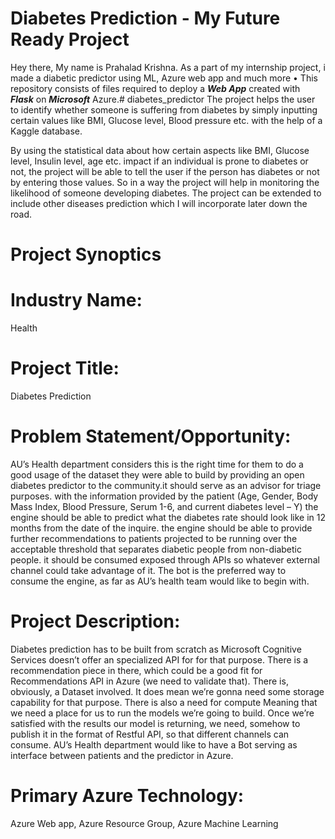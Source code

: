 # Diabetes Prediction - My Future Ready Project
Hey there, My name is Prahalad Krishna. As a part of my internship project, i made a diabetic predictor using ML, Azure web app and much more
• This repository consists of files required to deploy a ___Web App___ created with ___Flask___ on ___Microsoft___ Azure.# diabetes_predictor
The project helps the user to identify whether someone is suffering from diabetes by simply inputting certain values like BMI, Glucose level, Blood pressure etc. with the help of a Kaggle database.

By using the statistical data about how certain aspects like BMI, Glucose level, Insulin level, age etc. impact if an individual is prone to diabetes or not, the project will be able to tell the user if the person has diabetes or not by entering those values. So in a way the project will help in monitoring the likelihood of someone developing diabetes. The project can be extended to include other diseases prediction which I will incorporate later down the road. 

# Project Synoptics
# Industry Name: 
Health
# Project Title: 
Diabetes Prediction
# Problem Statement/Opportunity:
AU’s Health department considers this is the right time for them to do a good usage of the dataset they were able to build by providing an open diabetes predictor to the community.it should serve as an advisor for triage purposes.
with the information provided by the patient (Age, Gender, Body Mass Index, Blood Pressure, Serum 1-6, and current diabetes level – Y) the engine should be able to predict what the diabetes rate should look like in 12 months from the date of the inquire.
the engine should be able to provide further recommendations to patients projected to be running over the acceptable threshold that separates diabetic people from non-diabetic people.
it should be consumed exposed through APIs so whatever external channel could take advantage of it. The bot is the preferred way to consume the engine, as far as AU’s health team would like to begin with.

# Project Description:
Diabetes prediction has to be built from scratch as Microsoft Cognitive Services doesn’t offer an specialized API for for that purpose.
There is a recommendation piece in there, which could be a good fit for Recommendations API in Azure (we need to validate that).
There is, obviously, a Dataset involved. It does mean we’re gonna need some storage capability for that purpose.
There is also a need for compute Meaning that we need a place for us to run the models we’re going to build.
Once we’re satisfied with the results our model is returning, we need, somehow to publish it in the format of Restful API, so that different channels can consume.
AU’s Health department would like to have a Bot serving as interface between patients and the predictor in Azure.

# Primary Azure Technology: 
Azure Web app, Azure Resource Group, Azure Machine Learning

